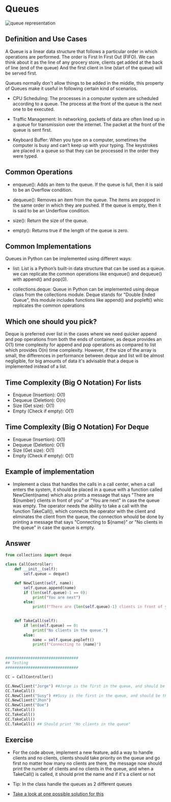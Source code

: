 # Queues

![queue representation](/Final/images/queue.JPG "Queue Representation")

## Definition and Use Cases

A Queue is a linear data structure that follows a particular order in which operations are performed. The order is First In First Out (FIFO). We can think about it as the line of any grocery store, clients get added at the back of line (end of the queue) And the first client in line (start of the queue) will be served first.

Queues normally don't allow things to be added in the middle, this property of Queues make it useful in following certain kind of scenarios.

* CPU Scheduling: The processes in a computer system are scheduled according to a queue. The process at the front of the queue is the next one to be executed.

* Traffic Management: In networking, packets of data are often lined up in a queue for transmission over the internet. The packet at the front of the queue is sent first.

* Keyboard Buffer: When you type on a computer, sometimes the computer is busy and can’t keep up with your typing. The keystrokes are placed in a queue so that they can be processed in the order they were typed.

## Common Operations

* enqueue(): Adds an item to the queue. If the queue is full, then it is said to be an Overflow condition.

* dequeue(): Removes an item from the queue. The items are popped in the same order in which they are pushed. If the queue is empty, then it is said to be an Underflow condition.

* size(): Return the size of the queue.

* empty(): Returns true if the length of the queue is zero.

## Common Implementations

Queues in Python can be implemented using different ways:

* list: List is a Python’s built-in data structure that can be used as a queue. we can replicate the common operations like enqueue() and dequeue() with append() and pop(0).

* collections.deque: Queue in Python can be implemented using deque class from the collections module. Deque stands for "Double Ended Queue", this module includes functions like append() and popleft() whic replicates the common operations

## Which one should you pick?

Deque is preferred over list in the cases where we need quicker append and pop operations from both the ends of container, as deque provides an O(1) time complexity for append and pop operations as compared to list which provides O(n) time complexity. However, if the size of the array is small, the differences in performance between deque and list will be almost negligible, for big amounts of data it's advisable that a deque is implemented instead of a list.


## Time Complexity (Big O Notation) For lists

* Enqueue (Insertion): O(1)
* Dequeue (Deletion): O(n)
* Size (Get size): O(1)
* Empty (Check if empty): O(1)

## Time Complexity (Big O Notation) For Deque

* Enqueue (Insertion): O(1)
* Dequeue (Deletion): O(1)
* Size (Get size): O(1)
* Empty (Check if empty): O(1)

## Example of implementation 

* Implement a class that handles the calls in a call center, when a call enters the system, it should be placed in a queue with a function called NewClient(name) which also prints a message that says "There are ${number} clients in front of you" or "You are next" in case the queue was empty. The operator needs the ability to take a call with the function TakeCall(), which connects the operator with the client and eliminates the client from the queue, the connection whould be done by printing a message that says "Connecting to ${name}" or "No clients in the queue" in case the queue is empty.

## Answer

```python
from collections import deque

class CallController:
    def __init__(self):
        self.queue = deque()

    def NewClient(self, name):
        self.queue.append(name)
        if (len(self.queue)-1 == 0):
            print("You are next")
        else:
            print(f"There are {len(self.queue)-1} clients in front of you.")
        

    def TakeCall(self):
        if len(self.queue) == 0:
            print("No clients in the queue.")
        else:
            name = self.queue.popleft()
            print(f"Connecting to {name}")


################################
## Testing
################################

CC = CallController()

CC.NewClient("Jorge") ##Jorge is the first in the queue, and should be the next client
CC.TakeCall()
CC.NewClient("Susy") ##Susy is the first in the queue, and should be the next client
CC.NewClient("Jhon")
CC.NewClient("Doe")
CC.TakeCall()
CC.TakeCall()
CC.TakeCall()
CC.TakeCall() ## Should print "No clients in the queue"
```

## Exercise

* For the code above, implement a new feature,  add a way to handle clients and no clients, clients should take priority on the queue and go first no matter how many no clients are there, the message now should print the number of clients and no clients in the queue, and when a TakeCall() is called, it should print the name and if it's a client or not

* Tip: In the class handle the queues as 2 different queues 

* [Take a look at one possible solution for this](Queue_exercise.py)